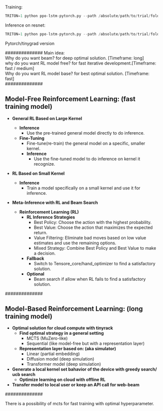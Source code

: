 Training:
```py
TRITON=1 python ppo-lstm-pytorch.py --path /absolute/path/to/trial/folder/
```

Inference on resnet:
```py
TRITON=1 python ppo-lstm-pytorch.py --path /absolute/path/to/trial/folder/ --infer
```

Pytorch/tinygrad version

##############  Main idea:  
Why do you want beam? for deep optimal solution. [Timeframe: long]  
why do you want RL model free? for fast iterative development.[Timeframe: fast / medium]  
Why do you want RL model base? for best optimal solution. [Timeframe: fast]  
##############  

## Model-Free Reinforcement Learning: (fast training model)
- **General RL Based on Large Kernel**
  - **Inference**
    - Use the pre-trained general model directly to do inference.
  - **Fine-Tuning**
    - Fine-tune(re-train) the general model on a specific, smaller kernel.
    - **Inference**
      - Use the fine-tuned model to do inference on kernel it recognize.

- **RL Based on Small Kernel**
  - **Inference**
    - Train a model specifically on a small kernel and use it for inference.

- **Meta-Inference with RL and Beam Search**
  - **Reinforcement Learning (RL)**
    - **RL Inference Strategies**
      - Best Policy: Choose the action with the highest probability.
      - Best Value: Choose the action that maximizes the expected return.
      - Value Filtering: Eliminate bad moves based on low value estimates and use the remaining options.
      - Mixed Strategy: Combine Best Policy and Best Value to make a decision.
    - **Fallback**
      - Switch to Tensore_core/hand_optimizer to find a satisfactory solution.
    - **Optional**
      - Beam search if allow when RL fails to find a satisfactory solution.

##############

## Model-Based Reinforcement Learning: (long training model)
- **Optimal solution for cloud compute with tinyrack**
  - **Find optimal strategy in a general setting**
    - MCTS (MuZero-like)
    - Sequential (like model-free but with a representation layer)
  - **Representation layer based on: (aka simulator)**
    - Linear (partial embedding)
    - Diffusion model (deep simulation)
    - Transformer model (deep simulation)
- **Generate a local kernel set bahavior of the device with greedy search/ ucb search**
  - **Optimize learning on cloud with offline RL**
- **Transfer model to local user or keep an API call for web-beam**

##############

There is a possibility of mcts for fast training with optimal hyperparameter.
